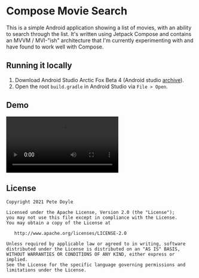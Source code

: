# Compose Movie Search
This is a simple Android application showing a list of movies, with an ability to search
through the list. It's written using Jetpack Compose and contains an MVVM / MVI-"ish"
architecture that I'm currently experimenting with and have found to work well with Compose.

Running it locally
------------------
1. Download Android Studio Arctic Fox Beta 4 (Android studio [archive](https://developer.android.com/studio/archive)).
1. Open the root `build.gradle` in Android Studio via `File > Open`.

Demo
----
![Video demo](demo.mp4)

License
-------

    Copyright 2021 Pete Doyle

    Licensed under the Apache License, Version 2.0 (the "License");
    you may not use this file except in compliance with the License.
    You may obtain a copy of the License at

       http://www.apache.org/licenses/LICENSE-2.0

    Unless required by applicable law or agreed to in writing, software
    distributed under the License is distributed on an "AS IS" BASIS,
    WITHOUT WARRANTIES OR CONDITIONS OF ANY KIND, either express or implied.
    See the License for the specific language governing permissions and
    limitations under the License.